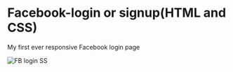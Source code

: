 # Facebook-login or signup(HTML and CSS)
My first ever responsive Facebook login page 

![FB login SS](https://user-images.githubusercontent.com/94108226/141776544-875c3369-2989-4b21-a283-febfd77ca153.jpg)
